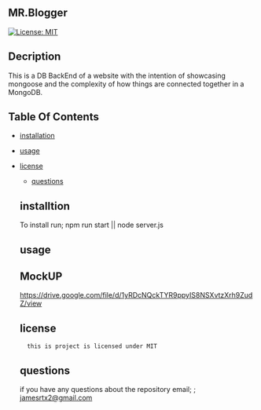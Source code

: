  ## MR.Blogger

  [![License: MIT](https://img.shields.io/badge/License-MIT-yellow.svg)](https://opensource.org/licenses/MIT)

  ## Decription
  This is a DB BackEnd of a website with the intention of showcasing mongoose and the complexity of how things are connected together in a MongoDB.

  ## Table Of Contents

  * [installation](#installation)
  
  * [usage](#usage)
  
* [license](#license)

  * [questions](#questions)

  ## installtion

  To install run; npm run start || node server.js

  

  ## usage

  ## MockUP
  https://drive.google.com/file/d/1yRDcNQckTYR9ppyIS8NSXvtzXrh9ZudZ/view

  ## license

        this is project is licensed under MIT


  ## questions

  if you have any questions about the repository email;
 ; jamesrtx2@gmail.com 
